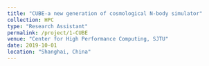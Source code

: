 ```yaml
---
title: "CUBE-a new generation of cosmological N-body simulator"
collection: HPC
type: "Research Assistant"
permalink: /project/1-CUBE
venue: "Center for High Performance Computing, SJTU"
date: 2019-10-01
location: "Shanghai, China"
---
```

